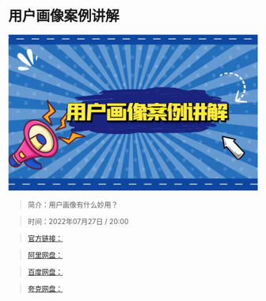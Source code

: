 # 用户画像案例讲解

![img](../../assets/b7f310fd9b464d6e9a10e4d0e970a5db.png)

> 简介：用户画像有什么妙用？

> 时间：2022年07月27日 / 20:00

> [官方链接：]()

> [阿里网盘：]()

> [百度网盘：]()

> [夸克网盘：]()
